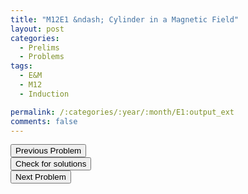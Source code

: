 ```yaml
---
title: "M12E1 &ndash; Cylinder in a Magnetic Field"
layout: post
categories:
  - Prelims
  - Problems
tags:
  - E&M
  - M12
  - Induction

permalink: /:categories/:year/:month/E1:output_ext
comments: false
---
```

<object data="2012M1E.pdf" type="application/pdf" width="100%" height="500"></object>

<div class='navbar'>
	<div float='left'><button onclick="window.location='M3.html'" >Previous Problem</button></div>
	<div float='center'><button onclick="window.location='https://princetonprelim.com/prelim/28/'">Check for solutions</button></div>
	<div float='right'><button onclick="window.location='E2.html'" > Next Problem</button></div>
</div>
